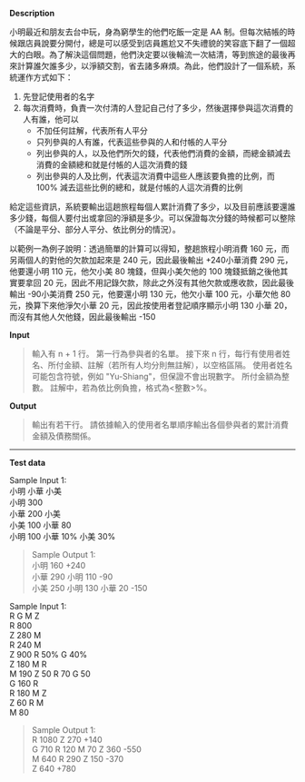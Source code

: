 **Description**

小明最近和朋友去台中玩，身為窮學生的他們吃飯一定是 AA 制。但每次結帳的時候跟店員說要分開付，總是可以感受到店員尷尬又不失禮貌的笑容底下翻了一個超大的白眼。為了解決這個問題，他們決定要以後輪流一次結清，等到旅途的最後再來計算誰欠誰多少，以淨額交割，省去諸多麻煩。為此，他們設計了一個系統，系統運作方式如下：

1. 先登記使用者的名字
2. 每次消費時，負責一次付清的人登記自己付了多少，然後選擇參與這次消費的人有誰，他可以
    - 不加任何註解，代表所有人平分
    - 只列參與的人有誰，代表這些參與的人和付帳的人平分
    - 列出參與的人，以及他們所欠的錢，代表他們消費的金額，而總金額減去消費的金額總和就是付帳的人這次消費的錢
    - 列出參與的人及比例，代表這次消費中這些人應該要負擔的比例，而 100% 減去這些比例的總和，就是付帳的人這次消費的比例
    
給定這些資訊，系統要輸出這趟旅程每個人累計消費了多少，以及目前應該要還誰多少錢，每個人要付出或拿回的淨額是多少。可以保證每次分錢的時候都可以整除（不論是平分、部分人平分、依比例分的情況）。

以範例一為例子說明：透過簡單的計算可以得知，整趟旅程小明消費 160 元，而另兩個人的對他的欠款加起來是 240 元，因此最後輸出 +240小華消費 290 元，他要還小明 110 元，他欠小美 80 塊錢，但與小美欠他的 100 塊錢抵銷之後他其實要拿回 20 元，因此不用記錄欠款，除此之外沒有其他欠款或應收款，因此最後輸出 -90小美消費 250 元，他要還小明 130 元，他欠小華 100 元，小華欠他 80 元，換算下來他淨欠小華 20 元，因此按使用者登記順序顯示小明 130 小華 20，而沒有其他人欠他錢，因此最後輸出 -150

**Input**
>輸入有 n + 1 行。
第一行為參與者的名單。
接下來 n 行，每行有使用者姓名、所付金額、註解（若所有人均分則無註解），以空格區隔。
使用者姓名可能包含符號，例如 "Yu-Shiang"，但保證不會出現數字。
所付金額為整數。
註解中，若為依比例負擔，格式為<整數>%。


**Output**
>輸出有若干行。
請依據輸入的使用者名單順序輸出各個參與者的累計消費金額及債務關係。


--- ---
**Test data**

Sample Input 1:<br>
小明 小華 小美<br>
小明 300<br>
小華 200 小美<br>
小美 100 小華 80<br>
小明 100 小華 10% 小美 30%
> Sample Output 1: <br>
小明 160 +240 <br>
小華 290 小明 110 -90 <br>
小美 250 小明 130 小華 20 -150


Sample Input 1:<br>
R G M Z <br>
R 800 <br>
Z 280 M <br>
R 240 M <br>
Z 900 R 50% G 40% <br>
Z 180 M R <br>
M 190 Z 50 R 70 G 50 <br>
G 160 R <br>
R 180 M Z <br>
Z 60 R M <br>
M 80 <br>
> Sample Output 1: <br>
R 1080 Z 270 +140 <br>
G 710 R 120 M 70 Z 360 -550 <br>
M 640 R 290 Z 150 -370 <br>
Z 640 +780
